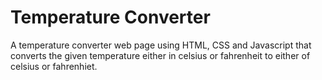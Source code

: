 # Temperature Converter
A temperature converter web page using HTML, CSS and Javascript that converts the given temperature either in celsius or fahrenheit to either of celsius or fahrenhiet.
